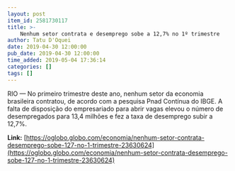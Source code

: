 ```yaml
---
layout: post
item_id: 2581730117
title: >-
    Nenhum setor contrata e desemprego sobe a 12,7% no 1º trimestre
author: Tatu D'Oquei
date: 2019-04-30 12:00:00
pub_date: 2019-04-30 12:00:00
time_added: 2019-05-04 17:36:14
categories: []
tags: []
---
```


RIO — No primeiro trimestre deste ano, nenhum setor da economia brasileira contratou, de acordo com a pesquisa Pnad Contínua do IBGE. A falta de disposição do empresariado para abrir vagas elevou o número de desempregados para 13,4 milhões e fez a taxa de desemprego subir a 12,7%.

**Link:** [https://oglobo.globo.com/economia/nenhum-setor-contrata-desemprego-sobe-127-no-1-trimestre-23630624](https://oglobo.globo.com/economia/nenhum-setor-contrata-desemprego-sobe-127-no-1-trimestre-23630624)

